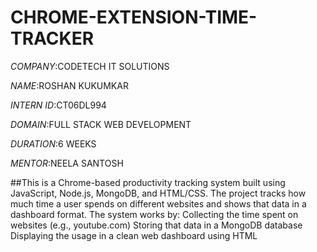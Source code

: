 # CHROME-EXTENSION-TIME-TRACKER

*COMPANY*:CODETECH IT SOLUTIONS

*NAME*:ROSHAN KUKUMKAR

*INTERN ID*:CT06DL994

*DOMAIN*:FULL STACK WEB DEVELOPMENT

*DURATION*:6 WEEKS

*MENTOR*:NEELA SANTOSH

##This is a Chrome-based productivity tracking system built using JavaScript, Node.js, MongoDB, and HTML/CSS. 
The project tracks how much time a user spends on different websites and shows that data in a dashboard format.
The system works by:
Collecting the time spent on websites (e.g., youtube.com)
Storing that data in a MongoDB database
Displaying the usage in a clean web dashboard using HTML

